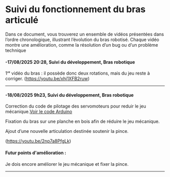 # Suivi du fonctionnement du bras articulé
Dans ce document, vous trouverez un ensemble de vidéos présentées dans l’ordre chronologique, illustrant l’évolution du bras robotisé. Chaque vidéo montre une amélioration, comme la résolution d’un bug ou d’un problème technique

#### -17/08/2025 20:28, Suivi du développement, Bras robotique
 1ʳᵉ vidéo du bras : il possède donc deux rotations, mais du jeu reste à corriger.
(https://youtu.be/xhj1XFB2ruw)

---

#### -18/08/2025  9h23, Suivi du développement, Bras robotique

   Correction du code de pilotage des servomoteurs pour reduir le jeu mécanique.[Voir le code Arduino](../../software/Code_arduino)



   
   Fixation du bras sur une planche en bois afin de réduire le jeu mécanique.
   
   Ajout d’une nouvelle articulation destinée soutenir la pince.
   
  (https://youtu.be/2np7a8PfgLk)
#### Futur points d'amélioration :
   Je dois encore améliorer le jeu mécanique et fixer la pince.    

   ---




